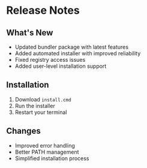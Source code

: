 # Release Notes

## What's New
- Updated bundler package with latest features
- Added automated installer with improved reliability
- Fixed registry access issues
- Added user-level installation support

## Installation
1. Download `install.cmd`
2. Run the installer
3. Restart your terminal

## Changes
- Improved error handling
- Better PATH management
- Simplified installation process
